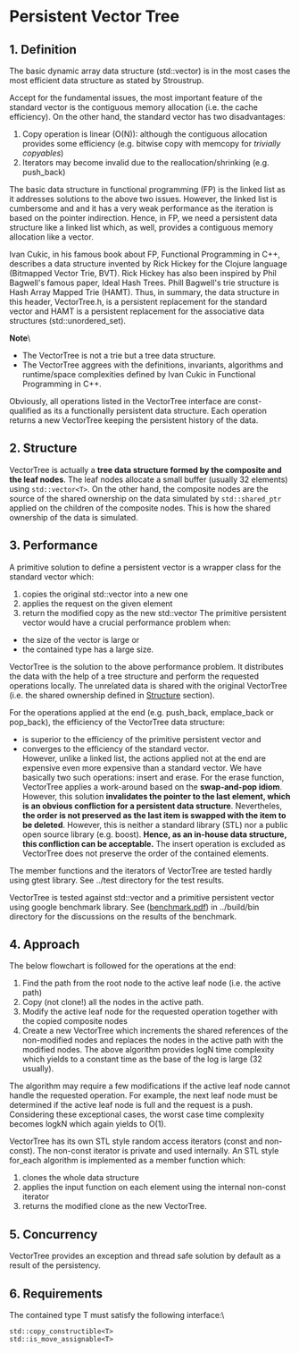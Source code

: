 # Persistent Vector Tree

## 1. Definition
The basic dynamic array data structure (std::vector) is in the most cases the most efficient data structure as stated by Stroustrup.

Accept for the fundamental issues, the most important feature of the standard vector is the contiguous memory allocation (i.e. the cache efficiency).
On the other hand, the standard vector has two disadvantages:
1. Copy operation is linear (O(N)): although the contiguous allocation provides some efficiency (e.g. bitwise copy with memcopy for *trivially copyables*)
2. Iterators may become invalid due to the reallocation/shrinking (e.g. push_back)

The basic data structure in functional programming (FP) is the linked list as it addresses solutions to the above two issues.
However, the linked list is cumbersome and and it has a very weak performance as the iteration is based on the pointer indirection.
Hence, in FP, we need a persistent data structure like a linked list which, as well, provides a contiguous memory allocation like a vector.

Ivan Cukic, in his famous book about FP, Functional Programming in C++, describes a data structure 
invented by Rick Hickey for the Clojure language (Bitmapped Vector Trie, BVT).
Rick Hickey has also been inspired by Phil Bagwell's famous paper, Ideal Hash Trees.
Phill Bagwell's trie structure is Hash Array Mapped Trie (HAMT).
Thus, in summary, the data structure in this header, VectorTree.h, is a persistent replacement for the standard vector and 
HAMT is a persistent replacement for the associative data structures (std::unordered_set).

**Note**\
- The VectorTree is not a trie but a tree data structure.
- The VectorTree aggrees with the definitions, invariants, algorithms and runtime/space complexities defined by Ivan Cukic in Functional Programming in C++.

Obviously, all operations listed in the VectorTree interface are const-qualified as its a functionally persistent data structure.
Each operation returns a new VectorTree keeping the persistent history of the data.

## 2. Structure
VectorTree is actually a **tree data structure formed by the composite and the leaf nodes**.
The leaf nodes allocate a small buffer (usually 32 elements) using `std::vector<T>`.
On the other hand, the composite nodes are the source of the shared ownership on the data
simulated by `std::shared_ptr` applied on the children of the composite nodes.
This is how the shared ownership of the data is simulated.

## 3. Performance
A primitive solution to define a persistent vector is a wrapper class for the standard vector which:
1. copies the original std::vector into a new one
2. applies the request on the given element
3. return the modified copy as the new std::vector
The primitive persistent vector would have a crucial performance problem when:
- the size of the vector is large or
- the contained type has a large size.

VectorTree is the solution to the above performance problem.
It distributes the data with the help of a tree structure and perform the requested operations locally.
The unrelated data is shared with the original VectorTree (i.e. the shared ownership defined in [Structure](#2-Structure) section).

For the operations applied at the end (e.g. push_back, emplace_back or pop_back), the efficiency of the VectorTree data structure:
- is superior to the efficiency of the primitive persistent vector and
- converges to the efficiency of the standard vector.\
However, unlike a linked list, the actions applied not at the end are expensive even more expensive than a standard vector.
We have basically two such operations: insert and erase.
For the erase function, VectorTree applies a work-around based on the **swap-and-pop idiom**.
However, this solution **invalidates the pointer to the last element, which is an obvious confliction for a persistent data structure**.
Nevertheles, **the order is not preserved as the last item is swapped with the item to be deleted**.
However, this is neither a standard library (STL) nor a public open source library (e.g. boost).
**Hence, as an in-house data structure, this confliction can be acceptable.**
The insert operation is excluded as VectorTree does not preserve the order of the contained elements.

The member functions and the iterators of VectorTree are tested hardly using gtest library.
See ../test directory for the test results.

VectorTree is tested against std::vector and a primitive persistent vector using google benchmark library.
See ([benchmark.pdf](benchmark.pdf)) in ../build/bin directory for the discussions on the results of the benchmark.

## 4. Approach
The below flowchart is followed for the operations at the end:
1. Find the path from the root node to the active leaf node (i.e. the active path)
2. Copy (not clone!) all the nodes in the active path.
3. Modify the active leaf node for the requested operation together with the copied composite nodes
4. Create a new VectorTree which increments the shared references of the non-modified nodes and replaces the nodes in the active path with the modified nodes.
The above algorithm provides logN time complexity which yields to a constant time as the base of the log is large (32 usually).

The algorithm may require a few modifications if the active leaf node cannot handle the requested operation.
For example, the next leaf node must be determined if the active leaf node is full and the request is a push.
Considering these exceptional cases, the worst case time complexity becomes logkN which again yields to O(1).

VectorTree has its own STL style random access iterators (const and non-const).
The non-const iterator is private and used internally.
An STL style for_each algorithm is implemented as a member function which:
1. clones the whole data structure
2. applies the input function on each element using the internal non-const iterator
3. returns the modified clone as the new VectorTree.

## 5. Concurrency
VectorTree provides an exception and thread safe solution by default as a result of the persistency.

## 6. Requirements
The contained type T must satisfy the following interface:\
```
std::copy_constructible<T>
std::is_move_assignable<T>
```
